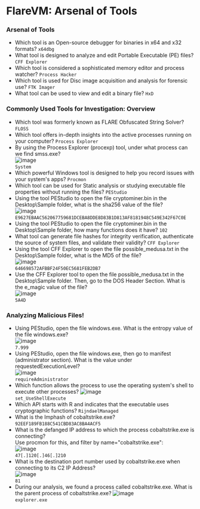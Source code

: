 # FlareVM: Arsenal of Tools

### Arsenal of Tools
- Which tool is an Open-source debugger for binaries in x64 and x32 formats? `x64dbg`
- What tool is designed to analyze and edit Portable Executable (PE) files? `CFF Explorer`
- Which tool is considered a sophisticated memory editor and process watcher? `Process Hacker`
- Which tool is used for Disc image acquisition and analysis for forensic use? `FTK Imager`
- What tool can be used to view and edit a binary file? `HxD`

### Commonly Used Tools for Investigation: Overview
- Which tool was formerly known as FLARE Obfuscated String Solver? `FLOSS`
- Which tool offers in-depth insights into the active processes running on your computer? `Process Explorer`
- By using the Process Explorer (procexp) tool, under what process can we find smss.exe?<br />
![image](https://github.com/user-attachments/assets/284d5ec1-ec65-4ca7-84fc-ca7fa5ae1a76)<br />
`System`
- Which powerful Windows tool is designed to help you record issues with your system's apps? `Procmon`
- Which tool can be used for Static analysis or studying executable file properties without running the files? `PEStudio`
- Using the tool PEStudio to open the file cryptominer.bin in the Desktop\Sample folder, what is the sha256 value of the file? <br />
![image](https://github.com/user-attachments/assets/2bf4cbf7-05c4-4faf-a579-d1dac5001eb8)<br />
`E9627EBAAC562067759681DCEBA8DDE8D83B1D813AF8181948C549E342F67C0E`
- Using the tool PEStudio to open the file cryptominer.bin in the Desktop\Sample folder, how many functions does it have? `102`
- What tool can generate file hashes for integrity verification, authenticate the source of system files, and validate their validity? `CFF Explorer`
-  Using the tool CFF Explorer to open the file possible_medusa.txt in the Desktop\Sample folder, what is the MD5 of the file?<br />
![image](https://github.com/user-attachments/assets/bdc95ca8-2270-4c58-a435-4eba64c6b8cd)<br />
`646698572AFBBF24F50EC5681FEB2DB7`
-  Use the CFF Explorer tool to open the file possible_medusa.txt in the Desktop\Sample folder. Then, go to the DOS Header Section. What is the e_magic value of the file?<br />
![image](https://github.com/user-attachments/assets/f469c97f-17ed-45df-86a7-fa2783a75d5f)<br />
`5A4D`

### Analyzing Malicious Files!
- Using PEStudio, open the file windows.exe. What is the entropy value of the file windows.exe?<br />
![image](https://github.com/user-attachments/assets/ffe3b8e1-0772-4f85-ac85-7dc66c8c876f)<br />
`7.999`
- Using PEStudio, open the file windows.exe, then go to manifest (administrator section). What is the value under requestedExecutionLevel?<br />
![image](https://github.com/user-attachments/assets/ce5a8de3-d563-4b4f-9aed-883f84c0951c)<br />
`requireAdministrator`
- Which function allows the process to use the operating system's shell to execute other processes?
![image](https://github.com/user-attachments/assets/8017651d-f25a-4e00-b953-af9564056c5f)<br />
`set_UseShellExecute`
- Which API starts with R and indicates that the executable uses cryptographic functions? `RijndaelManaged`
- What is the Imphash of cobaltstrike.exe? `92EEF189FB188C541CBD83AC8BA4ACF5`
- What is the defanged IP address to which the process cobaltstrike.exe is connecting? <br />
Use procmon for this, and filter by name="cobaltstrike.exe": <br />
![image](https://github.com/user-attachments/assets/210af304-9b2f-4700-8f55-a1b9d6f59be7)<br />
`47[.]120[.]46[.]210`
- What is the destination port number used by cobaltstrike.exe when connecting to its C2 IP Address?<br />
![image](https://github.com/user-attachments/assets/5508e865-a40d-4bb5-9bfc-34cd55891c40)<br />
`81`
- During our analysis, we found a process called cobaltstrike.exe. What is the parent process of cobaltstrike.exe? 
![image](https://github.com/user-attachments/assets/1cc370a5-065a-46b7-a654-b701e7b7361d)<br />
`explorer.exe`
